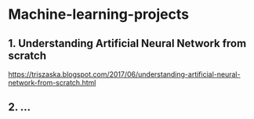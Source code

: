 # Machine-learning-projects
## 1. Understanding Artificial Neural Network from scratch
https://triszaska.blogspot.com/2017/06/understanding-artificial-neural-network-from-scratch.html
## 2. ...
